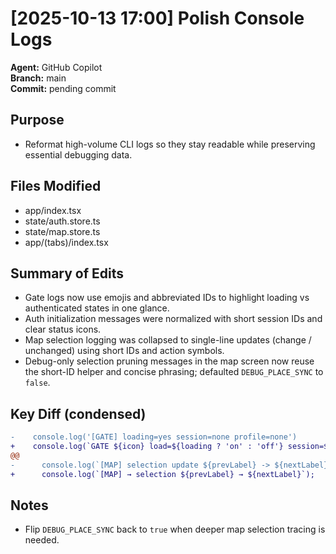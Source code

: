 # [2025-10-13 17:00] Polish Console Logs

**Agent:** GitHub Copilot  
**Branch:** main  
**Commit:** pending commit  

## Purpose
- Reformat high-volume CLI logs so they stay readable while preserving essential debugging data.

## Files Modified
- app/index.tsx
- state/auth.store.ts
- state/map.store.ts
- app/(tabs)/index.tsx

## Summary of Edits
- Gate logs now use emojis and abbreviated IDs to highlight loading vs authenticated states in one glance.
- Auth initialization messages were normalized with short session IDs and clear status icons.
- Map selection logging was collapsed to single-line updates (change / unchanged) using short IDs and action symbols.
- Debug-only selection pruning messages in the map screen now reuse the short-ID helper and concise phrasing; defaulted `DEBUG_PLACE_SYNC` to `false`.

## Key Diff (condensed)
```diff
-    console.log('[GATE] loading=yes session=none profile=none')
+    console.log(`GATE ${icon} load=${loading ? 'on' : 'off'} session=${shortSession} profile=${shortProfile}`)
@@
-      console.log(`[MAP] selection update ${prevLabel} -> ${nextLabel}`);
+      console.log(`[MAP] → selection ${prevLabel} → ${nextLabel}`);
```

## Notes
- Flip `DEBUG_PLACE_SYNC` back to `true` when deeper map selection tracing is needed.
```